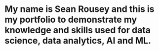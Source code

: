 # My name is Sean Rousey and this is my portfolio to demonstrate my knowledge and skills used for data science, data analytics, AI and ML.
